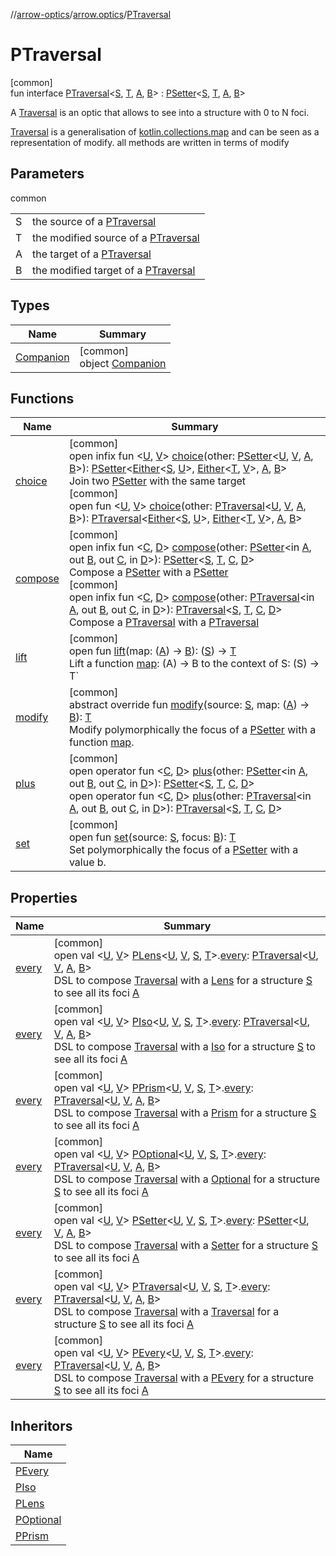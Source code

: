 //[arrow-optics](../../../index.md)/[arrow.optics](../index.md)/[PTraversal](index.md)

# PTraversal

[common]\
fun interface [PTraversal](index.md)&lt;[S](index.md), [T](index.md), [A](index.md), [B](index.md)&gt; : [PSetter](../-p-setter/index.md)&lt;[S](index.md), [T](index.md), [A](index.md), [B](index.md)&gt; 

A [Traversal](../index.md#153853783%2FClasslikes%2F-617900156) is an optic that allows to see into a structure with 0 to N foci.

[Traversal](../index.md#153853783%2FClasslikes%2F-617900156) is a generalisation of [kotlin.collections.map](https://kotlinlang.org/api/latest/jvm/stdlib/kotlin.collections/index.html) and can be seen as a representation of modify. all methods are written in terms of modify

## Parameters

common

| | |
|---|---|
| S | the source of a [PTraversal](index.md) |
| T | the modified source of a [PTraversal](index.md) |
| A | the target of a [PTraversal](index.md) |
| B | the modified target of a [PTraversal](index.md) |

## Types

| Name | Summary |
|---|---|
| [Companion](-companion/index.md) | [common]<br>object [Companion](-companion/index.md) |

## Functions

| Name | Summary |
|---|---|
| [choice](../-p-setter/choice.md) | [common]<br>open infix fun &lt;[U](../-p-setter/choice.md), [V](../-p-setter/choice.md)&gt; [choice](../-p-setter/choice.md)(other: [PSetter](../-p-setter/index.md)&lt;[U](../-p-setter/choice.md), [V](../-p-setter/choice.md), [A](index.md), [B](index.md)&gt;): [PSetter](../-p-setter/index.md)&lt;[Either](../../../../arrow-core/arrow-core/arrow.core/-either/index.md)&lt;[S](index.md), [U](../-p-setter/choice.md)&gt;, [Either](../../../../arrow-core/arrow-core/arrow.core/-either/index.md)&lt;[T](index.md), [V](../-p-setter/choice.md)&gt;, [A](index.md), [B](index.md)&gt;<br>Join two [PSetter](../-p-setter/index.md) with the same target<br>[common]<br>open fun &lt;[U](choice.md), [V](choice.md)&gt; [choice](choice.md)(other: [PTraversal](index.md)&lt;[U](choice.md), [V](choice.md), [A](index.md), [B](index.md)&gt;): [PTraversal](index.md)&lt;[Either](../../../../arrow-core/arrow-core/arrow.core/-either/index.md)&lt;[S](index.md), [U](choice.md)&gt;, [Either](../../../../arrow-core/arrow-core/arrow.core/-either/index.md)&lt;[T](index.md), [V](choice.md)&gt;, [A](index.md), [B](index.md)&gt; |
| [compose](../-p-setter/compose.md) | [common]<br>open infix fun &lt;[C](../-p-setter/compose.md), [D](../-p-setter/compose.md)&gt; [compose](../-p-setter/compose.md)(other: [PSetter](../-p-setter/index.md)&lt;in [A](index.md), out [B](index.md), out [C](../-p-setter/compose.md), in [D](../-p-setter/compose.md)&gt;): [PSetter](../-p-setter/index.md)&lt;[S](index.md), [T](index.md), [C](../-p-setter/compose.md), [D](../-p-setter/compose.md)&gt;<br>Compose a [PSetter](../-p-setter/index.md) with a [PSetter](../-p-setter/index.md)<br>[common]<br>open infix fun &lt;[C](compose.md), [D](compose.md)&gt; [compose](compose.md)(other: [PTraversal](index.md)&lt;in [A](index.md), out [B](index.md), out [C](compose.md), in [D](compose.md)&gt;): [PTraversal](index.md)&lt;[S](index.md), [T](index.md), [C](compose.md), [D](compose.md)&gt;<br>Compose a [PTraversal](index.md) with a [PTraversal](index.md) |
| [lift](../-p-setter/lift.md) | [common]<br>open fun [lift](../-p-setter/lift.md)(map: ([A](index.md)) -&gt; [B](index.md)): ([S](index.md)) -&gt; [T](index.md)<br>Lift a function [map](../-p-setter/lift.md): (A) -&gt; B to the context of S: (S) -> T` |
| [modify](modify.md) | [common]<br>abstract override fun [modify](modify.md)(source: [S](index.md), map: ([A](index.md)) -&gt; [B](index.md)): [T](index.md)<br>Modify polymorphically the focus of a [PSetter](../-p-setter/index.md) with a function [map](modify.md). |
| [plus](../-p-setter/plus.md) | [common]<br>open operator fun &lt;[C](../-p-setter/plus.md), [D](../-p-setter/plus.md)&gt; [plus](../-p-setter/plus.md)(other: [PSetter](../-p-setter/index.md)&lt;in [A](index.md), out [B](index.md), out [C](../-p-setter/plus.md), in [D](../-p-setter/plus.md)&gt;): [PSetter](../-p-setter/index.md)&lt;[S](index.md), [T](index.md), [C](../-p-setter/plus.md), [D](../-p-setter/plus.md)&gt;<br>open operator fun &lt;[C](plus.md), [D](plus.md)&gt; [plus](plus.md)(other: [PTraversal](index.md)&lt;in [A](index.md), out [B](index.md), out [C](plus.md), in [D](plus.md)&gt;): [PTraversal](index.md)&lt;[S](index.md), [T](index.md), [C](plus.md), [D](plus.md)&gt; |
| [set](../-p-setter/set.md) | [common]<br>open fun [set](../-p-setter/set.md)(source: [S](index.md), focus: [B](index.md)): [T](index.md)<br>Set polymorphically the focus of a [PSetter](../-p-setter/index.md) with a value b. |

## Properties

| Name | Summary |
|---|---|
| [every](every.md) | [common]<br>open val &lt;[U](every.md), [V](every.md)&gt; [PLens](../-p-lens/index.md)&lt;[U](every.md), [V](every.md), [S](index.md), [T](index.md)&gt;.[every](every.md): [PTraversal](index.md)&lt;[U](every.md), [V](every.md), [A](index.md), [B](index.md)&gt;<br>DSL to compose [Traversal](../index.md#153853783%2FClasslikes%2F-617900156) with a [Lens](../index.md#-141055921%2FClasslikes%2F-617900156) for a structure [S](index.md) to see all its foci [A](index.md) |
| [every](every.md) | [common]<br>open val &lt;[U](every.md), [V](every.md)&gt; [PIso](../-p-iso/index.md)&lt;[U](every.md), [V](every.md), [S](index.md), [T](index.md)&gt;.[every](every.md): [PTraversal](index.md)&lt;[U](every.md), [V](every.md), [A](index.md), [B](index.md)&gt;<br>DSL to compose [Traversal](../index.md#153853783%2FClasslikes%2F-617900156) with a [Iso](../index.md#1786632304%2FClasslikes%2F-617900156) for a structure [S](index.md) to see all its foci [A](index.md) |
| [every](every.md) | [common]<br>open val &lt;[U](every.md), [V](every.md)&gt; [PPrism](../-p-prism/index.md)&lt;[U](every.md), [V](every.md), [S](index.md), [T](index.md)&gt;.[every](every.md): [PTraversal](index.md)&lt;[U](every.md), [V](every.md), [A](index.md), [B](index.md)&gt;<br>DSL to compose [Traversal](../index.md#153853783%2FClasslikes%2F-617900156) with a [Prism](../index.md#1394331700%2FClasslikes%2F-617900156) for a structure [S](index.md) to see all its foci [A](index.md) |
| [every](every.md) | [common]<br>open val &lt;[U](every.md), [V](every.md)&gt; [POptional](../-p-optional/index.md)&lt;[U](every.md), [V](every.md), [S](index.md), [T](index.md)&gt;.[every](every.md): [PTraversal](index.md)&lt;[U](every.md), [V](every.md), [A](index.md), [B](index.md)&gt;<br>DSL to compose [Traversal](../index.md#153853783%2FClasslikes%2F-617900156) with a [Optional](../index.md#-1955528147%2FClasslikes%2F-617900156) for a structure [S](index.md) to see all its foci [A](index.md) |
| [every](every.md) | [common]<br>open val &lt;[U](every.md), [V](every.md)&gt; [PSetter](../-p-setter/index.md)&lt;[U](every.md), [V](every.md), [S](index.md), [T](index.md)&gt;.[every](every.md): [PSetter](../-p-setter/index.md)&lt;[U](every.md), [V](every.md), [A](index.md), [B](index.md)&gt;<br>DSL to compose [Traversal](../index.md#153853783%2FClasslikes%2F-617900156) with a [Setter](../index.md#744232174%2FClasslikes%2F-617900156) for a structure [S](index.md) to see all its foci [A](index.md) |
| [every](every.md) | [common]<br>open val &lt;[U](every.md), [V](every.md)&gt; [PTraversal](index.md)&lt;[U](every.md), [V](every.md), [S](index.md), [T](index.md)&gt;.[every](every.md): [PTraversal](index.md)&lt;[U](every.md), [V](every.md), [A](index.md), [B](index.md)&gt;<br>DSL to compose [Traversal](../index.md#153853783%2FClasslikes%2F-617900156) with a [Traversal](../index.md#153853783%2FClasslikes%2F-617900156) for a structure [S](index.md) to see all its foci [A](index.md) |
| [every](every.md) | [common]<br>open val &lt;[U](every.md), [V](every.md)&gt; [PEvery](../-p-every/index.md)&lt;[U](every.md), [V](every.md), [S](index.md), [T](index.md)&gt;.[every](every.md): [PTraversal](index.md)&lt;[U](every.md), [V](every.md), [A](index.md), [B](index.md)&gt;<br>DSL to compose [Traversal](../index.md#153853783%2FClasslikes%2F-617900156) with a [PEvery](../-p-every/index.md) for a structure [S](index.md) to see all its foci [A](index.md) |

## Inheritors

| Name |
|---|
| [PEvery](../-p-every/index.md) |
| [PIso](../-p-iso/index.md) |
| [PLens](../-p-lens/index.md) |
| [POptional](../-p-optional/index.md) |
| [PPrism](../-p-prism/index.md) |
